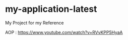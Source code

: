 # my-application-latest
My Project for my Reference

AOP : https://www.youtube.com/watch?v=RVvKPP5HyaA
